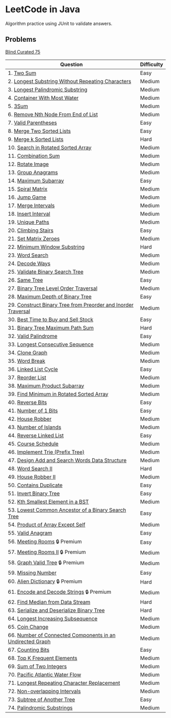 # LeetCode in Java
Algorithm practice using JUnit to validate answers.

## Problems
[Blind Curated 75](https://leetcode.com/list/xoqag3yj/)

| Question                                                                                                                                                 | Difficulty |
|----------------------------------------------------------------------------------------------------------------------------------------------------------|------------|
| 1. [Two Sum](https://leetcode.com/problems/two-sum)                                                                                                      | Easy       |
| 2. [Longest Substring Without Repeating Characters](https://leetcode.com/problems/longest-substring-without-repeating-characters)                        | Medium     |
| 3. [Longest Palindromic Substring](https://leetcode.com/problems/longest-palindromic-substring)                                                          | Medium     |                              
| 4. [Container With Most Water](https://leetcode.com/problems/container-with-most-water)                                                                  | Medium     |                                    
| 5. [3Sum](https://leetcode.com/problems/3sum)                                                                                                            | Medium     |                                                     
| 6. [Remove Nth Node From End of List](https://leetcode.com/problems/remove-nth-node-from-end-of-list)                                                    | Medium     |
| 7. [Valid Parentheses](https://leetcode.com/problems/valid-parentheses)                                                                                  | Easy       |                                        
| 8. [Merge Two Sorted Lists](https://leetcode.com/problems/merge-two-sorted-lists)                                                                        | Easy       |                                   
| 9. [Merge k Sorted Lists](https://leetcode.com/problems/merge-k-sorted-lists)                                                                            | Hard       |                                      
| 10. [Search in Rotated Sorted Array](https://leetcode.com/problems/search-in-rotated-sorted-array)                                                       | Medium     |                           
| 11. [Combination Sum](https://leetcode.com/problems/combination-sum)                                                                                     | Medium     |                                          
| 12. [Rotate Image](https://leetcode.com/problems/rotate-image)                                                                                           | Medium     |                                              
| 13. [Group Anagrams](https://leetcode.com/problems/group-anagrams)                                                                                       | Medium     |                                           
| 14. [Maximum Subarray](https://leetcode.com/problems/maximum-subarray)                                                                                   | Easy       |                                          
| 15. [Spiral Matrix](https://leetcode.com/problems/spiral-matrix)                                                                                         | Medium     |                                            
| 16. [Jump Game](https://leetcode.com/problems/jump-game)                                                                                                 | Medium     |                                             
| 17. [Merge Intervals](https://leetcode.com/problems/merge-intervals)                                                                                     | Medium     |                                           
| 18. [Insert Interval](https://leetcode.com/problems/insert-interval)                                                                                     | Medium     |                                             
| 19. [Unique Paths](https://leetcode.com/problems/unique-paths)                                                                                           | Medium     |                                             
| 20. [Climbing Stairs](https://leetcode.com/problems/climbing-stairs)                                                                                     | Easy       |                                          
| 21. [Set Matrix Zeroes](https://leetcode.com/problems/set-matrix-zeroes)                                                                                 | Medium     |                                        
| 22. [Minimum Window Substring](https://leetcode.com/problems/minimum-window-substring)                                                                   | Hard       |                                 
| 23. [Word Search](https://leetcode.com/problems/word-search)                                                                                             | Medium     |                                             
| 24. [Decode Ways](https://leetcode.com/problems/decode-ways)                                                                                             | Medium     |                                              
| 25. [Validate Binary Search Tree](https://leetcode.com/problems/validate-binary-search-tree)                                                             | Medium     |                            
| 26. [Same Tree](https://leetcode.com/problems/same-tree)                                                                                                 | Easy       |                                                 
| 27. [Binary Tree Level Order Traversal](https://leetcode.com/problems/binary-tree-level-order-traversal)                                                 | Medium     |                        
| 28. [Maximum Depth of Binary Tree](https://leetcode.com/problems/maximum-depth-of-binary-tree)                                                           | Easy       |                             
| 29. [Construct Binary Tree from Preorder and Inorder Traversal](https://leetcode.com/problems/construct-binary-tree-from-preorder-and-inorder-traversal) | Medium     |   
| 30. [Best Time to Buy and Sell Stock](https://leetcode.com/problems/best-time-to-buy-and-sell-stock)                                                     | Easy       |                          
| 31. [Binary Tree Maximum Path Sum](https://leetcode.com/problems/binary-tree-maximum-path-sum)                                                           | Hard       |                              
| 32. [Valid Palindrome](https://leetcode.com/problems/valid-palindrome)                                                                                   | Easy       |                                         
| 33. [Longest Consecutive Sequence](https://leetcode.com/problems/longest-consecutive-sequence)                                                           | Medium     |                             
| 34. [Clone Graph](https://leetcode.com/problems/clone-graph)                                                                                             | Medium     |                                              
| 35. [Word Break](https://leetcode.com/problems/word-break)                                                                                               | Medium     |                                                
| 36. [Linked List Cycle](https://leetcode.com/problems/linked-list-cycle)                                                                                 | Easy       |                                        
| 37. [Reorder List](https://leetcode.com/problems/reorder-list)                                                                                           | Medium     |                                              
| 38. [Maximum Product Subarray](https://leetcode.com/problems/maximum-product-subarray)                                                                   | Medium     |                                 
| 39. [Find Minimum in Rotated Sorted Array](https://leetcode.com/problems/find-minimum-in-rotated-sorted-array)                                           | Medium     |                      
| 40. [Reverse Bits](https://leetcode.com/problems/reverse-bits)                                                                                           | Easy       |                                             
| 41. [Number of 1 Bits](https://leetcode.com/problems/number-of-1-bits)                                                                                   | Easy       |                                           
| 42. [House Robber](https://leetcode.com/problems/house-robber)                                                                                           | Medium     |                                              
| 43. [Number of Islands](https://leetcode.com/problems/number-of-islands)                                                                                 | Medium     |                                         
| 44. [Reverse Linked List](https://leetcode.com/problems/reverse-linked-list)                                                                             | Easy       |                                      
| 45. [Course Schedule](https://leetcode.com/problems/course-schedule)                                                                                     | Medium     |                                           
| 46. [Implement Trie (Prefix Tree)](https://leetcode.com/problems/implement-trie-prefix-tree)                                                             | Medium     |                             
| 47. [Design Add and Search Words Data Structure](https://leetcode.com/problems/design-add-and-search-words-data-structure)                               | Medium     |                 
| 48. [Word Search II](https://leetcode.com/problems/word-search-ii)                                                                                       | Hard       |                                           
| 49. [House Robber II](https://leetcode.com/problems/house-robber-ii)                                                                                     | Medium     |                                           
| 50. [Contains Duplicate](https://leetcode.com/problems/contains-duplicate)                                                                               | Easy       |                                       
| 51. [Invert Binary Tree](https://leetcode.com/problems/invert-binary-tree)                                                                               | Easy       |                                       
| 52. [Kth Smallest Element in a BST](https://leetcode.com/problems/kth-smallest-element-in-a-bst)                                                         | Medium     |                            
| 53. [Lowest Common Ancestor of a Binary Search Tree](https://leetcode.com/problems/lowest-common-ancestor-of-a-binary-search-tree)                       | Easy       |           
| 54. [Product of Array Except Self](https://leetcode.com/problems/product-of-array-except-self)                                                           | Medium     |                              
| 55. [Valid Anagram](https://leetcode.com/problems/valid-anagram)                                                                                         | Easy       |                                            
| 56. [Meeting Rooms](https://leetcode.com/problems/meeting-rooms) :lock: Premium                                                                          | Easy       |                                             
| 57. [Meeting Rooms II](https://leetcode.com/problems/meeting-rooms-ii) :lock: Premium                                                                    | Medium     |                                         
| 58. [Graph Valid Tree](https://leetcode.com/problems/graph-valid-tree) :lock: Premium                                                                    | Medium     |                                           
| 59. [Missing Number](https://leetcode.com/problems/missing-number)                                                                                       | Easy       |                                           
| 60. [Alien Dictionary](https://leetcode.com/problems/alien-dictionary) :lock: Premium                                                                    | Hard       |                                         
| 61. [Encode and Decode Strings](https://leetcode.com/problems/encode-and-decode-strings) :lock: Premium                                                  | Medium     |                                 
| 62. [Find Median from Data Stream](https://leetcode.com/problems/find-median-from-data-stream)                                                           | Hard       |                             
| 63. [Serialize and Deserialize Binary Tree](https://leetcode.com/problems/serialize-and-deserialize-binary-tree)                                         | Hard       |                     
| 64. [Longest Increasing Subsequence](https://leetcode.com/problems/longest-increasing-subsequence)                                                       | Medium     |                            
| 65. [Coin Change](https://leetcode.com/problems/coin-change)                                                                                             | Medium     |                                              
| 66. [Number of Connected Components in an Undirected Graph](https://leetcode.com/problems/number-of-connected-components-in-an-undirected-graph)         | Medium     |     
| 67. [Counting Bits](https://leetcode.com/problems/counting-bits)                                                                                         | Easy       |                                             
| 68. [Top K Frequent Elements](https://leetcode.com/problems/top-k-frequent-elements)                                                                     | Medium     |                                     
| 69. [Sum of Two Integers](https://leetcode.com/problems/sum-of-two-integers)                                                                             | Medium     |                                        
| 70. [Pacific Atlantic Water Flow](https://leetcode.com/problems/pacific-atlantic-water-flow)                                                             | Medium     |                               
| 71. [Longest Repeating Character Replacement](https://leetcode.com/problems/longest-repeating-character-replacement)                                     | Medium     |                   
| 72. [Non-overlapping Intervals](https://leetcode.com/problems/non-overlapping-intervals)                                                                 | Medium     |                                 
| 73. [Subtree of Another Tree](https://leetcode.com/problems/subtree-of-another-tree)                                                                     | Easy       |                                   
| 74. [Palindromic Substrings](https://leetcode.com/problems/palindromic-substrings)                                                                       | Medium     |                                 